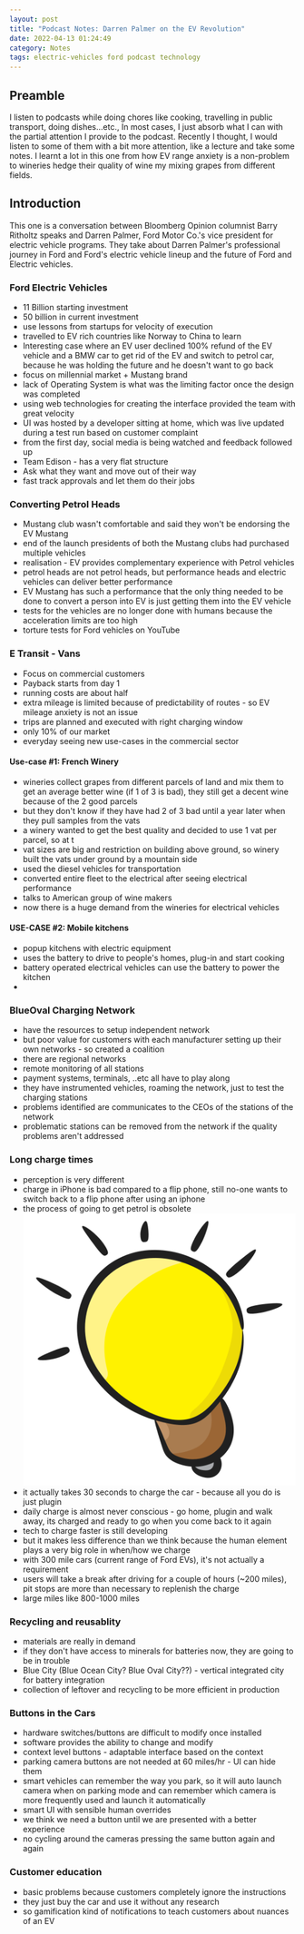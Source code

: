 ```yaml
---
layout: post
title: "Podcast Notes: Darren Palmer on the EV Revolution"
date: 2022-04-13 01:24:49
category: Notes
tags: electric-vehicles ford podcast technology
---
```


Preamble
--------




I listen to podcasts while doing chores like cooking, travelling in public transport, doing dishes...etc., In most cases, I just absorb what I can with the partial attention I provide to the podcast. Recently I thought, I would listen to some of them with a bit more attention, like a lecture and take some notes. I learnt a lot in this one from how EV range anxiety is a non-problem to wineries hedge their quality of wine my mixing grapes from different fields.




Introduction
------------




This one is a conversation between Bloomberg Opinion columnist Barry Ritholtz speaks and Darren Palmer, Ford Motor Co.'s vice president for electric vehicle programs. They take about Darren Palmer's professional journey in Ford and Ford's electric vehicle lineup and the future of Ford and Electric vehicles.




### Ford Electric Vehicles




* 11 Billion starting investment
* 50 billion in current investment
* use lessons from startups for velocity of execution
* travelled to EV rich countries like Norway to China to learn
* Interesting case where an EV user declined 100% refund of the EV vehicle and a BMW car to get rid of the EV and switch to petrol car, because he was holding the future and he doesn't want to go back
* focus on millennial market + Mustang brand
* lack of Operating System is what was the limiting factor once the design was completed
* using web technologies for creating the interface provided the team with great velocity
* UI was hosted by a developer sitting at home, which was live updated during a test run based on customer complaint
* from the first day, social media is being watched and feedback followed up
* Team Edison - has a very flat structure
* Ask what they want and move out of their way
* fast track approvals and let them do their jobs




### Converting Petrol Heads




* Mustang club wasn't comfortable and said they won't be endorsing the EV Mustang
* end of the launch presidents of both the Mustang clubs had purchased multiple vehicles
* realisation - EV provides complementary experience with Petrol vehicles
* petrol heads are not petrol heads, but performance heads and electric vehicles can deliver better performance
* EV Mustang has such a performance that the only thing needed to be done to convert a person into EV is just getting them into the EV vehicle
* tests for the vehicles are no longer done with humans because the acceleration limits are too high
* torture tests for Ford vehicles on YouTube




### E Transit - Vans




* Focus on commercial customers
* Payback starts from day 1
* running costs are about half
* extra mileage is limited because of predictability of routes - so EV mileage anxiety is not an issue
* trips are planned and executed with right charging window
* only 10% of our market
* everyday seeing new use-cases in the commercial sector




#### Use-case #1: French Winery




* wineries collect grapes from different parcels of land and mix them to get an average better wine (if 1 of 3 is bad), they still get a decent wine because of the 2 good parcels
* but they don't know if they have had 2 of 3 bad until a year later when they pull samples from the vats
* a winery wanted to get the best quality and decided to use 1 vat per parcel, so at t
* vat sizes are big and restriction on building above ground, so winery built the vats under ground by a mountain side
* used the diesel vehicles for transportation
* converted entire fleet to the electrical after seeing electrical performance
* talks to American group of wine makers
* now there is a huge demand from the wineries for electrical vehicles




#### USE-CASE #2: Mobile kitchens




* popup kitchens with electric equipment
* uses the battery to drive to people's homes, plug-in and start cooking
* battery operated electrical vehicles can use the battery to power the kitchen
* 




### BlueOval Charging Network




* have the resources to setup independent network
* but poor value for customers with each manufacturer setting up their own networks - so created a coalition
* there are regional networks
* remote monitoring of all stations
* payment systems, terminals, ..etc all have to play along
* they have instrumented vehicles, roaming the network, just to test the charging stations
* problems identified are communicates to the CEOs of the stations of the network
* problematic stations can be removed from the network if the quality problems aren't addressed




### Long charge times




* perception is very different
* charge in iPhone is bad compared to a flip phone, still no-one wants to switch back to a flip phone after using an iphone
* the process of going to get petrol is obsolete ![](/img/wp-content/uploads/2022/04/idea.png)
* it actually takes 30 seconds to charge the car - because all you do is just plugin
* daily charge is almost never conscious - go home, plugin and walk away, its charged and ready to go when you come back to it again
* tech to charge faster is still developing
* but it makes less difference than we think because the human element plays a very big role in when/how we charge
* with 300 mile cars (current range of Ford EVs), it's not actually a requirement
* users will take a break after driving for a couple of hours (~200 miles), pit stops are more than necessary to replenish the charge
* large miles like 800-1000 miles




### Recycling and reusablity




* materials are really in demand
* if they don't have access to minerals for batteries now, they are going to be in trouble
* Blue City (Blue Ocean City? Blue Oval City??) - vertical integrated city for battery integration
* collection of leftover and recycling to be more efficient in production




### Buttons in the Cars




* hardware switches/buttons are difficult to modify once installed
* software provides the ability to change and modify
* context level buttons - adaptable interface based on the context
* parking camera buttons are not needed at 60 miles/hr - UI can hide them
* smart vehicles can remember the way you park, so it will auto launch camera when on parking mode and can remember which camera is more frequently used and launch it automatically
* smart UI with sensible human overrides
* we think we need a button until we are presented with a better experience
* no cycling around the cameras pressing the same button again and again




### Customer education




* basic problems because customers completely ignore the instructions
* they just buy the car and use it without any research
* so gamification kind of notifications to teach customers about nuances of an EV



